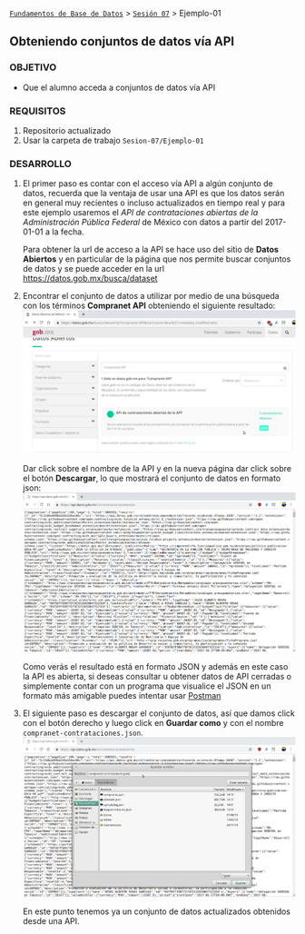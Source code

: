 [`Fundamentos de Base de Datos`](../../Readme.md) > [`Sesión 07`](../Readme.md) > Ejemplo-01
## Obteniendo conjuntos de datos vía API

### OBJETIVO
- Que el alumno acceda a conjuntos de datos vía API


### REQUISITOS
1. Repositorio actualizado
1. Usar la carpeta de trabajo `Sesion-07/Ejemplo-01`

### DESARROLLO
1. El primer paso es contar con el acceso vía API a algún conjunto de datos, recuerda que la ventaja de usar una API es que los datos serán en general muy recientes o incluso actualizados en tiempo real y para este ejemplo usaremos el _API de contrataciones abiertas de la Administración Pública Federal_ de México con datos a partir del 2017-01-01 a la fecha.

   Para obtener la url de acceso a la API se hace uso del sitio de __Datos Abiertos__ y en particular de la página que nos permite buscar conjuntos de datos y se puede acceder en la url https://datos.gob.mx/busca/dataset

1. Encontrar el conjunto de datos a utilizar por medio de una búsqueda con los términos __Compranet API__ obteniendo el siguiente resultado:
   ![Resultados de búsqueda en Datos Abiertos](assets/resultados-busqueda.png)

   Dar click sobre el nombre de la API y en la nueva página dar click sobre el botón __Descargar__, lo que mostrará el conjunto de datos en formato json:
   ![Resultado de la api](assets/resultado-api.png)

   Como verás el resultado está en formato JSON y además en este caso la API es abierta, si deseas consultar u obtener datos de API cerradas o simplemente contar con un programa que visualice el JSON en un formato más amigable puedes intentar usar [Postman](https://www.getpostman.com)

1. El siguiente paso es descargar el conjunto de datos, así que damos click con el botón derecho y luego click en __Guardar como__ y con el nombre `compranet-contrataciones.json`.
   ![Guardando el resultado de la api](assets/guardando-conjuntodedatos.png)

   En este punto tenemos ya un conjunto de datos actualizados obtenidos desde una API.
